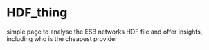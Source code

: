 # HDF_thing
simple page to analyse the ESB networks HDF file and offer insights, including who is the cheapest provider

